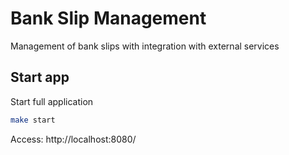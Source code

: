 # Bank Slip Management

Management of bank slips with integration with external services


## Start app
Start full application

```bash
make start
```

Access: http://localhost:8080/